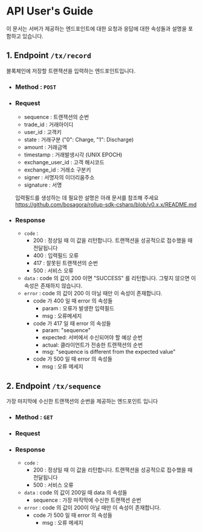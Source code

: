 # API User's Guide

이 문서는 서버가 제공하는 엔드포인트에 대한 요청과 응답에 대한 속성들과 설명을 포함하고 있습니다.

## 1. Endpoint `/tx/record`

블록체인에 저장할 트랜잭션을 입력하는 엔드포인트입니다.

-   ### Method : `POST`

-   ### Request

    -   sequence : 트랜잭션의 순번
    -   trade_id : 거래아이디
    -   user_id : 고객키
    -   state : 거래구분 ("0": Charge, "1": Discharge)
    -   amount : 거래금액
    -   timestamp : 거래발생시각 (UNIX EPOCH)
    -   exchange_user_id : 고객 해시코드
    -   exchange_id : 거래소 구분키
    -   signer : 서명자의 이더리움주소
    -   signature : 서명

    입력필드를 생성하는 데 필요한 설명은 아래 문서를 참조해 주세요  
    https://github.com/bosagora/rollup-sdk-csharp/blob/v0.x.x/README.md

-   ### Response
    -   `code` :
        -   200 : 정상일 때 이 값을 리턴합니다. 트랜잭션을 성공적으로 접수했을 때 전달됩니다
        -   400 : 입력필드 오류
        -   417 : 잘못된 트랜잭션의 순번
        -   500 : 서비스 오류
    -   `data` : code 의 값이 200 이면 "SUCCESS" 를 리턴합니다. 그렇지 않으면 이 속성은 존재하지 않습니다.
    -   `error` : code 의 값이 200 이 아닐 때만 이 속성이 존재합니다.
        -   code 가 400 일 때 error 의 속성들
            -   param : 오류가 발생한 입력필드
            -   msg : 오류메세지
        -   code 가 417 일 때 error 의 속성들
            -   param: "sequence"
            -   expected: 서버에서 수신되어야 할 예상 순번
            -   actual: 클라이언트가 전송한 트랜잭션의 순번
            -   msg: "sequence is different from the expected value"
        -   code 가 500 일 때 error 의 속성들
            -   msg : 오류 메세지

## 2. Endpoint `/tx/sequence`

가장 마지막에 수신한 트랜잭션의 순번을 제공하는 엔드포인트 입니다

-   ### Method : `GET`

-   ### Request

-   ### Response
    -   `code` :
        -   200 : 정상일 때 이 값을 리턴합니다. 트랜잭션을 성공적으로 접수했을 때 전달됩니다
        -   500 : 서비스 오류
    -   `data` : code 의 값이 200일 때 data 의 속성들
        -   sequence : 가장 마직막에 수신한 트랜잭션 순번
    -   `error` : code 의 값이 200이 아닐 때만 이 속성이 존재합니다.
        -   code 가 500 일 때 error 의 속성들
            -   msg : 오류 메세지
